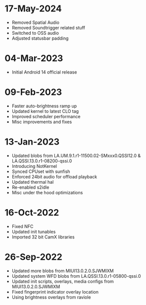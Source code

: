 # 17-May-2024
- Removed Spatial Audio
- Removed Soundtrigger related stuff
- Switched to OSS audio
- Adjusted statusbar padding

# 04-Mar-2023
- Initial Android 14 official release

# 09-Feb-2023
- Faster auto-brightness ramp up
- Updated kernel to latest CLO tag
- Improved scheduler performance
- Misc improvements and fixes

# 13-Jan-2023
- Updated blobs from LA.UM.9.1.r1-11500.02-SMxxx0.QSSI12.0 & LA.QSSI.13.0.r1-08200-qssi.0
- Introducing NotKernel
- Synced CPUset with sunfish
- Enforced 24bit audio for offload playback
- Updated thermal hal
- Re-enabled s2idle
- Misc under the hood optimizations

# 16-Oct-2022
- Fixed NFC
- Updated init tunables
- Imported 32 bit CamX libraries

# 26-Sep-2022
- Updated more blobs from MIUI13.0.2.0.SJWMIXM
- Updated system WFD blobs from LA.QSSI.13.0.r1-05800-qssi.0 
- Updated init scripts, overlays, media configs from MIUI13.0.2.0.SJWMIXM
- Fixed fingerprint indicator overlay location
- Using brightness overlays from raviole
